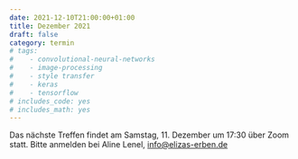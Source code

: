 ```yaml
---
date: 2021-12-10T21:00:00+01:00
title: Dezember 2021
draft: false
category: termin
# tags:
#    - convolutional-neural-networks
#    - image-processing
#    - style transfer
#    - keras
#    - tensorflow
# includes_code: yes
# includes_math: yes
---
```


Das nächste Treffen findet am Samstag, 11. Dezember um 17:30 über Zoom statt. Bitte anmelden bei Aline Lenel, info@elizas-erben.de

